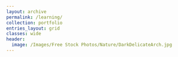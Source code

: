 ```yaml
---
layout: archive
permalink: /learning/
collection: portfolio
entries_layout: grid
classes: wide
header:
  image: /Images/Free Stock Photos/Nature/DarkDelicateArch.jpg
---
```

